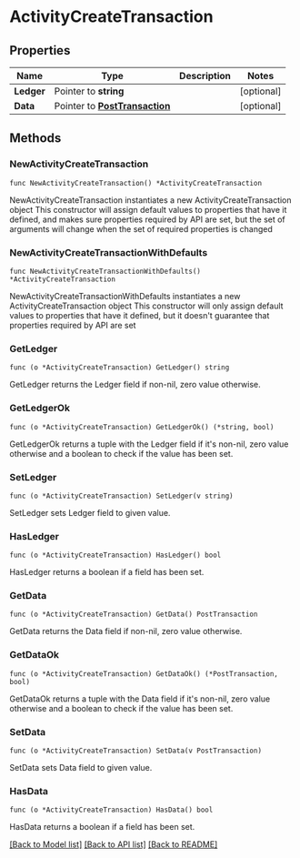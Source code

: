 # ActivityCreateTransaction

## Properties

Name | Type | Description | Notes
------------ | ------------- | ------------- | -------------
**Ledger** | Pointer to **string** |  | [optional] 
**Data** | Pointer to [**PostTransaction**](PostTransaction.md) |  | [optional] 

## Methods

### NewActivityCreateTransaction

`func NewActivityCreateTransaction() *ActivityCreateTransaction`

NewActivityCreateTransaction instantiates a new ActivityCreateTransaction object
This constructor will assign default values to properties that have it defined,
and makes sure properties required by API are set, but the set of arguments
will change when the set of required properties is changed

### NewActivityCreateTransactionWithDefaults

`func NewActivityCreateTransactionWithDefaults() *ActivityCreateTransaction`

NewActivityCreateTransactionWithDefaults instantiates a new ActivityCreateTransaction object
This constructor will only assign default values to properties that have it defined,
but it doesn't guarantee that properties required by API are set

### GetLedger

`func (o *ActivityCreateTransaction) GetLedger() string`

GetLedger returns the Ledger field if non-nil, zero value otherwise.

### GetLedgerOk

`func (o *ActivityCreateTransaction) GetLedgerOk() (*string, bool)`

GetLedgerOk returns a tuple with the Ledger field if it's non-nil, zero value otherwise
and a boolean to check if the value has been set.

### SetLedger

`func (o *ActivityCreateTransaction) SetLedger(v string)`

SetLedger sets Ledger field to given value.

### HasLedger

`func (o *ActivityCreateTransaction) HasLedger() bool`

HasLedger returns a boolean if a field has been set.

### GetData

`func (o *ActivityCreateTransaction) GetData() PostTransaction`

GetData returns the Data field if non-nil, zero value otherwise.

### GetDataOk

`func (o *ActivityCreateTransaction) GetDataOk() (*PostTransaction, bool)`

GetDataOk returns a tuple with the Data field if it's non-nil, zero value otherwise
and a boolean to check if the value has been set.

### SetData

`func (o *ActivityCreateTransaction) SetData(v PostTransaction)`

SetData sets Data field to given value.

### HasData

`func (o *ActivityCreateTransaction) HasData() bool`

HasData returns a boolean if a field has been set.


[[Back to Model list]](../README.md#documentation-for-models) [[Back to API list]](../README.md#documentation-for-api-endpoints) [[Back to README]](../README.md)


